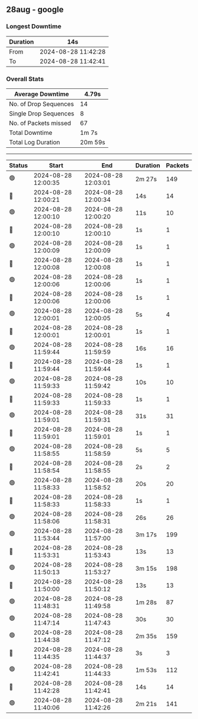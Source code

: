 
## 28aug - google

### Longest Downtime

Duration | 14s
---- | ----
From | 2024-08-28 11:42:28
To | 2024-08-28 11:42:41

### Overall Stats

Average Downtime | 4.79s
---- | ----
No. of Drop Sequences | 14
Single Drop Sequences | 8
No. of Packets missed | 67
Total Downtime | 1m 7s
Total Log Duration | 20m 59s


---------

Status | Start | End | Duration | Packets
---- | ---- | ---- | ---- | ----
🟢 | 2024-08-28 12:00:35 | 2024-08-28 12:03:01 | 2m 27s | 149
🔴 | 2024-08-28 12:00:21 | 2024-08-28 12:00:34 | 14s | 14
🟢 | 2024-08-28 12:00:10 | 2024-08-28 12:00:20 | 11s | 10
🔴 | 2024-08-28 12:00:10 | 2024-08-28 12:00:10 | 1s | 1
🟢 | 2024-08-28 12:00:09 | 2024-08-28 12:00:09 | 1s | 1
🔴 | 2024-08-28 12:00:08 | 2024-08-28 12:00:08 | 1s | 1
🟢 | 2024-08-28 12:00:06 | 2024-08-28 12:00:06 | 1s | 1
🔴 | 2024-08-28 12:00:06 | 2024-08-28 12:00:06 | 1s | 1
🟢 | 2024-08-28 12:00:01 | 2024-08-28 12:00:05 | 5s | 4
🔴 | 2024-08-28 12:00:01 | 2024-08-28 12:00:01 | 1s | 1
🟢 | 2024-08-28 11:59:44 | 2024-08-28 11:59:59 | 16s | 16
🔴 | 2024-08-28 11:59:44 | 2024-08-28 11:59:44 | 1s | 1
🟢 | 2024-08-28 11:59:33 | 2024-08-28 11:59:42 | 10s | 10
🔴 | 2024-08-28 11:59:33 | 2024-08-28 11:59:33 | 1s | 1
🟢 | 2024-08-28 11:59:01 | 2024-08-28 11:59:31 | 31s | 31
🔴 | 2024-08-28 11:59:01 | 2024-08-28 11:59:01 | 1s | 1
🟢 | 2024-08-28 11:58:55 | 2024-08-28 11:58:59 | 5s | 5
🔴 | 2024-08-28 11:58:54 | 2024-08-28 11:58:55 | 2s | 2
🟢 | 2024-08-28 11:58:33 | 2024-08-28 11:58:52 | 20s | 20
🔴 | 2024-08-28 11:58:33 | 2024-08-28 11:58:33 | 1s | 1
🟢 | 2024-08-28 11:58:06 | 2024-08-28 11:58:31 | 26s | 26
🟢 | 2024-08-28 11:53:44 | 2024-08-28 11:57:00 | 3m 17s | 199
🔴 | 2024-08-28 11:53:31 | 2024-08-28 11:53:43 | 13s | 13
🟢 | 2024-08-28 11:50:13 | 2024-08-28 11:53:27 | 3m 15s | 198
🔴 | 2024-08-28 11:50:00 | 2024-08-28 11:50:12 | 13s | 13
🟢 | 2024-08-28 11:48:31 | 2024-08-28 11:49:58 | 1m 28s | 87
🟢 | 2024-08-28 11:47:14 | 2024-08-28 11:47:43 | 30s | 30
🟢 | 2024-08-28 11:44:38 | 2024-08-28 11:47:12 | 2m 35s | 159
🔴 | 2024-08-28 11:44:35 | 2024-08-28 11:44:37 | 3s | 3
🟢 | 2024-08-28 11:42:41 | 2024-08-28 11:44:33 | 1m 53s | 112
🔴 | 2024-08-28 11:42:28 | 2024-08-28 11:42:41 | 14s | 14
🟢 | 2024-08-28 11:40:06 | 2024-08-28 11:42:26 | 2m 21s | 141